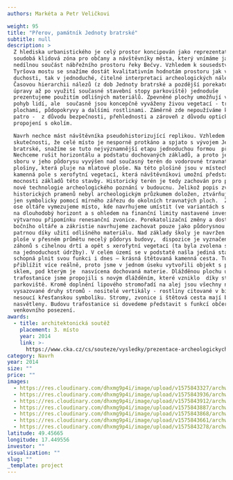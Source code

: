 ```yaml
---
authors: Markéta a Petr Veličkovi

weight: 95
title: "Přerov, památník Jednoty bratrské"
subtitle: null
description: >
  Z hlediska urbanistického je celý prostor koncipován jako reprezentativní
  soudobá klidová zóna pro občany a návštěvníky města, který vnímáme jako
  nedílnou součást nábřežního prostoru řeky Bečvy. Vzhledem k sousedství nového
  Tyršova mostu se snažíme dostát kvalitativním hodnotám prostoru jak v jedno –
  duchosti, tak v jednoduché, čitelné interpretaci archeologických nálezů.
  Časovou hierarchii nálezů (z dob Jednoty bratrské a pozdější porekatolizační
  úpravy až po využití současné stavební stopy parkoviště) jednoduše
  prezentujeme použitím odlišných materiálů. Zpevněné plochy umožňují volný
  pohyb lidí, ale  současně jsou koncepčně vyváženy živou vegetací - travnatými
  plochami, půdopokryvy a dalšími rostlinami. Záměrně zde nepoužíváme keřové
  patro -  z důvodu bezpečnosti, přehlednosti a zároveň z důvodu optického
  propojení s okolím.

  Navrh nechce mást návštěvníka pseudohistorizující replikou. Vzhledem ke
  skutečnosti, že celé místo je nesporně protkáno a spjato s vývojem Jednoty
  bratrské, snažíme se tuto nejvýznamnější etapu jednoduchou formou  přiblížit.
  Nechceme rušit horizontálu a podstatu dochovaných základů, a proto je objem
  sboru v jeho půdorysu vyvýšen nad současný terén do vodorovné travnaté
  plošiny, která pluje na mlatové ploše. Na této plošině jsou v místech oken
  kamenná pole s xerofytní vegetací, která návštěvníkovi umožní představu o
  mocnosti základů této stavby. Historický terén je tedy zachován pro případné
  nové technologie archeologického poznání v budoucnu. Jelikož popis zvonice dle
  historických pramenů nebyl archeologickým průzkumem doložen, ztvárňujeme ji
  jen symbolicky pomocí mírného zářezu do okolních travnatých ploch.  Zároveň na
  ose oltáře vymezujeme místo, kde navrhujeme umístit (ve variantách s ohledem
  na dlouhodobý horizont a s ohledem na finanční limity nastavené investorem)
  výtvarnou připomínku renesanční zvonice. Porekatolizační změny a dostavby
  bočního oltáře a zákristie navrhujeme zachovat pouze jako půdorysnou stopu
  patrnou díky užití odlišného materiálu. Nad základy školy je navržen v mlatové
  ploše v přesném průmětu necelý půdorys budovy,  dispozice je vyznačena pomocí
  záhonů s cihelnou drtí a opět s xerofytní vegetací (ta byla zvolena s ohledem
  na jednoduchost údržby). V celém území se v podstatě našla jediná stavba
  schopná plnit svou funkci i dnes – krásná štětovaná kamenná cesta. Tu chceme
  přiblížit více reálně, proto jsme v jednom úseku vytvořili objekt s pochozím
  sklem, pod kterým je  nasvícena dochovaná materie. Dlážděnou plochu u
  trafostanice jsme propojili s novým dlážděním, které vzniklo  díky stavbě
  parkoviště. Kromě doplnění lipového stromořadí na alej jsou všechny nově
  vysazované druhy stromů - nositelé vertikály - rostliny citované v bibli
  nesoucí křesťanskou symboliku. Stromy, zvonice i štětová cesta mají být
  nasvětleny. Budovu trafostanice si dovedeme představit s funkcí občerstvení a
  venkovního posezení.
awards:
  - title: architektonická soutěž
    placement: 3. místo
    year: 2014
    link: >-
      https://www.cka.cz/cs/souteze/vysledky/prezentace-archeologickych-nalezu-v-prerove
category: Navrh
year: 2014
size: ""
price: ""
images:
  - https://res.cloudinary.com/dhxmg9p4i/image/upload/v1575843327/archweb/A0080_rcgyhs.jpg
  - https://res.cloudinary.com/dhxmg9p4i/image/upload/v1575843936/archweb/A0051_hngowr.jpg
  - https://res.cloudinary.com/dhxmg9p4i/image/upload/v1575843912/archweb/A0040_byt3hb.jpg
  - https://res.cloudinary.com/dhxmg9p4i/image/upload/v1575843887/archweb/A0011_hfi5ry.jpg
  - https://res.cloudinary.com/dhxmg9p4i/image/upload/v1575843868/archweb/A0010_lyphkm.jpg
  - https://res.cloudinary.com/dhxmg9p4i/image/upload/v1575843661/archweb/A0000_gncivx.jpg
  - https://res.cloudinary.com/dhxmg9p4i/image/upload/v1575843278/archweb/P%C5%AEDORYS_hqkppo.jpg
latitude: 49.45665
longitude: 17.449556
investor: ""
visualization: ""
slug: ""
_template: project
---
```

